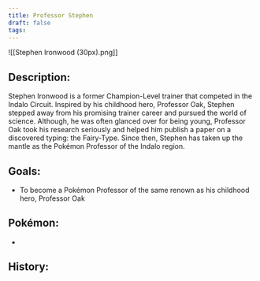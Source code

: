```yaml
---
title: Professor Stephen
draft: false
tags:
---
```

![[Stephen Ironwood (30px).png]]
## Description:
Stephen Ironwood is a former Champion-Level trainer that competed in the Indalo Circuit. Inspired by his childhood hero, Professor Oak, Stephen stepped away from his promising trainer career and pursued the world of science. Although, he was often glanced over for being young, Professor Oak took his research seriously and helped him publish a paper on a discovered typing: the Fairy-Type. Since then, Stephen has taken up the mantle as the Pokémon Professor of the Indalo region.

## Goals:
- To become a Pokémon Professor of the same renown as his childhood hero, Professor Oak

## Pokémon:
- 

## History: